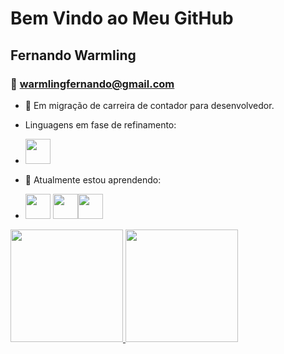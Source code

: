 # Bem Vindo ao Meu GitHub

## Fernando Warmling

### :e-mail: warmlingfernando@gmail.com

- 🔭 Em migração de carreira de contador para desenvolvedor.

- Linguagens em fase de refinamento:

- <img src="https://cdn.jsdelivr.net/gh/devicons/devicon/icons/java/java-original.svg" width="40" height="40" />

  

- 🌱 Atualmente estou aprendendo:

- <img src="https://cdn.jsdelivr.net/gh/devicons/devicon/icons/html5/html5-original-wordmark.svg" width="40" height="40" /> <img src="https://cdn.jsdelivr.net/gh/devicons/devicon/icons/github/github-original-wordmark.svg" width="40" height="40" /><img src="https://cdn.jsdelivr.net/gh/devicons/devicon/icons/css3/css3-original-wordmark.svg" width="40" height="40"/>

  

<div> 
 <a href="https://github.com/fernandowarmling"> 
 <img height="180em" src="https://github-readme-stats.vercel.app/api/top-langs/?username=fernandowarmling&layout=compact&langs_count=7&theme=dracula"/> 
 <img height="180em" src="https://github-readme-stats.vercel.app/api?username=fernandowarmling&show_icons=true&theme=dracula&include_all_commits=true&count_private=true"/> 
   </div>

